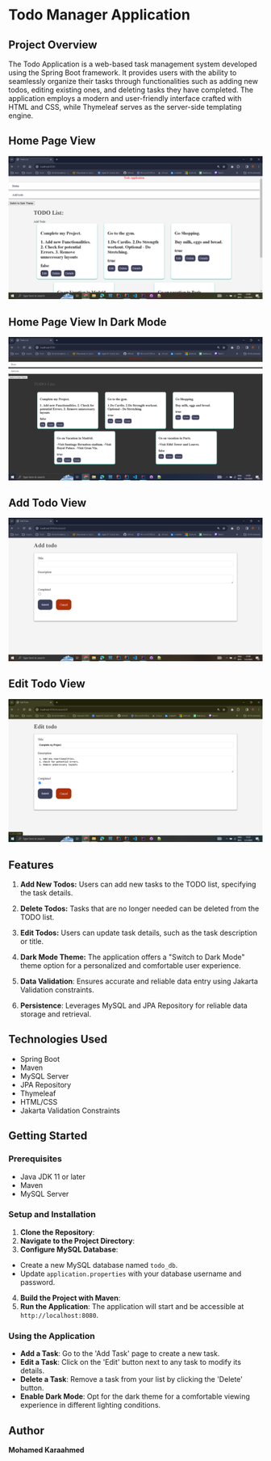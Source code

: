 #  Todo Manager Application

## Project Overview

The Todo Application is a web-based task management system developed using the Spring Boot framework. It provides users with the ability to seamlessly organize their tasks through functionalities such as adding new todos, editing existing ones, and deleting tasks they have completed. The application employs a modern and user-friendly interface crafted with HTML and CSS, while Thymeleaf serves as the server-side templating engine.

## Home Page View
![Project Logo](todoAppImages/HomePageView.png)

## Home Page View In Dark Mode
![Project Logo](todoAppImages/DarkModeHomePageView.png)

## Add Todo View
![Project Logo](todoAppImages/AddTodoView.png)

## Edit Todo View
![Project Logo](todoAppImages/EditTodoView.png)

## Features

1. **Add New Todos:** Users can add new tasks to the TODO list, specifying the task details.

2. **Delete Todos:** Tasks that are no longer needed can be deleted from the TODO list.

3. **Edit Todos:** Users can update task details, such as the task description or title.

4. **Dark Mode Theme:** The application offers a "Switch to Dark Mode" theme option for a personalized and comfortable user experience.

5. **Data Validation**: Ensures accurate and reliable data entry using Jakarta Validation constraints.

6. **Persistence**: Leverages MySQL and JPA Repository for reliable data storage and retrieval.
## Technologies Used

- Spring Boot
- Maven
- MySQL Server
- JPA Repository
- Thymeleaf
- HTML/CSS
- Jakarta Validation Constraints

## Getting Started

### Prerequisites

- Java JDK 11 or later
- Maven
- MySQL Server

### Setup and Installation

1. **Clone the Repository**:
2. **Navigate to the Project Directory**:
3. **Configure MySQL Database**:
- Create a new MySQL database named `todo_db`.
- Update `application.properties` with your database username and password.

4. **Build the Project with Maven**:
5. **Run the Application**:
   The application will start and be accessible at `http://localhost:8080`.

### Using the Application

- **Add a Task**: Go to the 'Add Task' page to create a new task.
- **Edit a Task**: Click on the 'Edit' button next to any task to modify its details.
- **Delete a Task**: Remove a task from your list by clicking the 'Delete' button.
- **Enable Dark Mode**: Opt for the dark theme for a comfortable viewing experience in different lighting conditions.

## Author
 **Mohamed Karaahmed**
